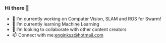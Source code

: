 ### Hi there 👋

- 🔭 I’m currently working on Computer Vision, SLAM and ROS for Swarm! 
- 🌱 I’m currently learning Machine Learning
- 👯 I’m looking to collaborate with other content creators
- 📫 Connect with me:enginksz@hotmail.com
